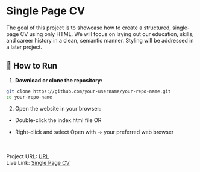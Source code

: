 # Single Page CV

The goal of this project is to showcase how to create a structured, single-page CV using only HTML. We will focus on laying out our education, skills, and career history in a clean, semantic manner. Styling will be addressed in a later project.


## 🚀 How to Run

1. **Download or clone the repository:**

```bash
git clone https://github.com/your-username/your-repo-name.git
cd your-repo-name
```
2. Open the website in your browser:

- Double-click the index.html file OR

- Right-click and select Open with → your preferred web browser

<br><br>
Project URL: <a href="https://roadmap.sh/projects/single-page-cv">URL</a>
<br>
Live Link: <a href="https://single-page-cv-roadmapsh.netlify.app/">Single Page CV</a>
